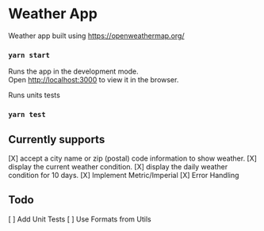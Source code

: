 # Weather App

Weather app built using https://openweathermap.org/

### `yarn start`

Runs the app in the development mode.\
Open [http://localhost:3000](http://localhost:3000) to view it in the browser.

Runs units tests

### `yarn test`

## Currently supports

[X] accept a city name or zip (postal) code information to show weather.
[X] display the current weather condition.
[X] display the daily weather condition for 10 days.
[X] Implement Metric/Imperial
[X] Error Handling

## Todo

[ ] Add Unit Tests
[ ] Use Formats from Utils
